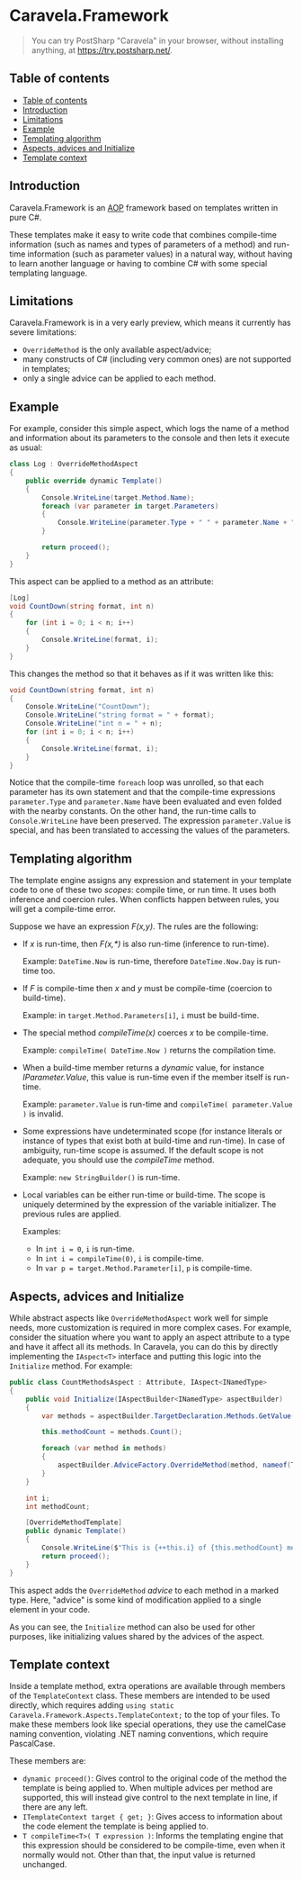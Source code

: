 # Caravela.Framework

> You can try PostSharp "Caravela" in your browser, without installing anything, at https://try.postsharp.net/.

## Table of contents

- [Table of contents](#table-of-contents)
- [Introduction](#introduction)
- [Limitations](#limitations)
- [Example](#example)
- [Templating algorithm](#templating-algorithm)
- [Aspects, advices and Initialize](#aspects-advices-and-initialize)
- [Template context](#template-context)

## Introduction

Caravela.Framework is an [AOP](https://en.wikipedia.org/wiki/Aspect-oriented_programming) framework based on templates written in pure C#.

These templates make it easy to write code that combines compile-time information (such as names and types of parameters of a method) and run-time information (such as parameter values) in a natural way, without having to learn another language or having to combine C# with some special templating language.

## Limitations

Caravela.Framework is in a very early preview, which means it currently has severe limitations:

* `OverrideMethod` is the only available aspect/advice;
* many constructs of C# (including very common ones) are not supported in templates;
* only a single advice can be applied to each method.


## Example

For example, consider this simple aspect, which logs the name of a method and information about its parameters to the console and then lets it execute as usual:

```c#
class Log : OverrideMethodAspect
{
    public override dynamic Template()
    {
        Console.WriteLine(target.Method.Name);
        foreach (var parameter in target.Parameters)
        {
            Console.WriteLine(parameter.Type + " " + parameter.Name + " = " + parameter.Value);
        }

        return proceed();
    }
}
```

This aspect can be applied to a method as an attribute:

```c#
[Log]
void CountDown(string format, int n)
{
    for (int i = 0; i < n; i++)
    {
        Console.WriteLine(format, i);
    }
}
```

This changes the method so that it behaves as if it was written like this:

```c#
void CountDown(string format, int n)
{
    Console.WriteLine("CountDown");
    Console.WriteLine("string format = " + format);
    Console.WriteLine("int n = " + n);
    for (int i = 0; i < n; i++)
    {
        Console.WriteLine(format, i);
    }
}
```

Notice that the compile-time `foreach` loop was unrolled, so that each parameter has its own statement and that the compile-time expressions `parameter.Type` and `parameter.Name` have been evaluated and even folded with the nearby constants. On the other hand, the run-time calls to `Console.WriteLine` have been preserved. The expression `parameter.Value` is special, and has been translated to accessing the values of the parameters.

## Templating algorithm

The template engine assigns any expression and statement in your template code to one of these two _scopes_: compile time, or run time.
It uses both inference and coercion rules. When conflicts happen between rules, you will get a compile-time error.

Suppose we have an expression _F(x,y)_. The rules are the following:

* If _x_ is run-time, then _F(x,*)_ is also run-time (inference to run-time).
  
    Example: `DateTime.Now` is run-time, therefore `DateTime.Now.Day` is run-time too.
    
* If _F_ is compile-time then _x_ and _y_ must be compile-time (coercion to build-time).

    Example: in `target.Method.Parameters[i]`, `i` must be build-time.

* The special method _compileTime(x)_ coerces _x_ to be compile-time.

    Example: `compileTime( DateTime.Now )` returns the compilation time.

* When a build-time member returns a _dynamic_ value, for instance _IParameter.Value_, this value is run-time even if the 
  member itself is run-time.

    Example: `parameter.Value` is run-time and `compileTime( parameter.Value )` is invalid.

* Some expressions have undeterminated scope (for instance literals or instance of types that exist both at build-time and run-time). In case
  of ambiguity, run-time scope is assumed. If the default scope is not adequate, you should use the _compileTime_ method.

    Example: `new StringBuilder()` is run-time.

* Local variables can be either run-time or build-time. The scope is uniquely determined by the expression of the variable initializer.
  The previous rules are applied.

  Examples:
    * In `int i = 0`, `i` is run-time.
    * In `int i = compileTime(0)`, `i` is compile-time.
    * In `var p = target.Method.Parameter[i]`, `p` is compile-time.


## Aspects, advices and Initialize

While abstract aspects like `OverrideMethodAspect` work well for simple needs, more customization is required in more complex cases. For example, consider the situation where you want to apply an aspect attribute to a type and have it affect all its methods. In Caravela, you can do this by directly implementing the `IAspect<T>` interface and putting this logic into the `Initialize` method. For example:

```c#
public class CountMethodsAspect : Attribute, IAspect<INamedType>
{
    public void Initialize(IAspectBuilder<INamedType> aspectBuilder)
    {
        var methods = aspectBuilder.TargetDeclaration.Methods.GetValue();

        this.methodCount = methods.Count();

        foreach (var method in methods)
        {
            aspectBuilder.AdviceFactory.OverrideMethod(method, nameof(Template));
        }
    }

    int i;
    int methodCount;

    [OverrideMethodTemplate]
    public dynamic Template()
    {
        Console.WriteLine($"This is {++this.i} of {this.methodCount} methods.");
        return proceed();
    }
}
```

This aspect adds the `OverrideMethod` *advice* to each method in a marked type. Here, "advice" is some kind of modification applied to a single element in your code.

As you can see, the `Initialize` method can also be used for other purposes, like initializing values shared by the advices of the aspect.

## Template context

Inside a template method, extra operations are available through members of the `TemplateContext` class. These members are intended to be used directly, which requires adding `using static Caravela.Framework.Aspects.TemplateContext;` to the top of your files. To make these members look like special operations, they use the camelCase naming convention, violating .NET naming conventions, which require PascalCase.

These members are:

* `dynamic proceed()`: Gives control to the original code of the method the template is being applied to. When multiple advices per method are supported, this will instead give control to the next template in line, if there are any left.
* `ITemplateContext target { get; }`: Gives access to information about the code element the template is being applied to.
* `T compileTime<T>( T expression )`: Informs the templating engine that this expression should be considered to be compile-time, even when it normally would not. Other than that, the input value is returned unchanged.